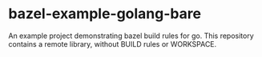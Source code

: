 # bazel-example-golang-bare

An example project demonstrating bazel build rules for go.
This repository contains a remote library, without BUILD
rules or WORKSPACE.
